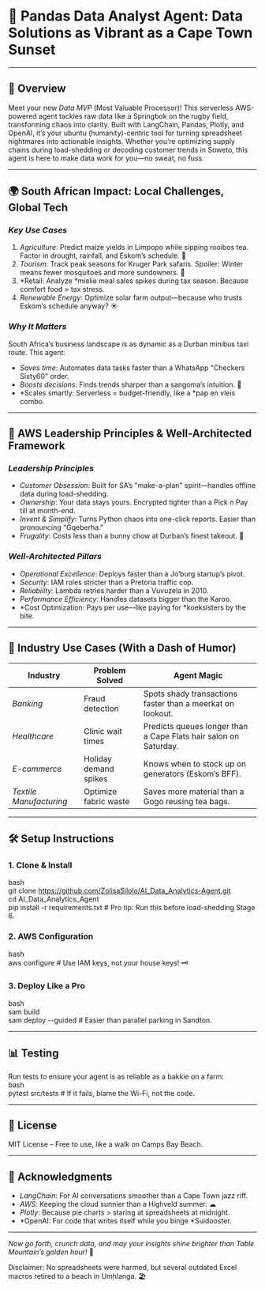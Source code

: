 # 🦁 Pandas Data Analyst Agent: Data Solutions as Vibrant as a Cape Town Sunset  

---

## 📖 Overview  
Meet your new *Data MVP* (Most Valuable Processor)! This serverless AWS-powered agent tackles raw data like a Springbok on the rugby field, transforming chaos into clarity. Built with LangChain, Pandas, Plotly, and OpenAI, it’s your ubuntu (humanity)-centric tool for turning spreadsheet nightmares into actionable insights. Whether you’re optimizing supply chains during load-shedding or decoding customer trends in Soweto, this agent is here to make data work for you—no sweat, no fuss.  

---

## 🌍 South African Impact: Local Challenges, Global Tech  
### *Key Use Cases*  
1. *Agriculture*: Predict maize yields in Limpopo while sipping rooibos tea. Factor in drought, rainfall, and Eskom’s schedule. 🌾  
2. *Tourism*: Track peak seasons for Kruger Park safaris. Spoiler: Winter means fewer mosquitoes and more sundowners. 🦁  
3. *Retail: Analyze *mielie meal sales spikes during tax season. Because comfort food > tax stress.  
4. *Renewable Energy*: Optimize solar farm output—because who trusts Eskom’s schedule anyway? ☀  

### *Why It Matters*  
South Africa’s business landscape is as dynamic as a Durban minibus taxi route. This agent:  
- *Saves time*: Automates data tasks faster than a WhatsApp "Checkers Sixty60" order.  
- *Boosts decisions*: Finds trends sharper than a sangoma’s intuition. 🔮  
- *Scales smartly: Serverless = budget-friendly, like a *pap en vleis combo.  

---

## 🔧 AWS Leadership Principles & Well-Architected Framework  
### *Leadership Principles*  
- *Customer Obsession*: Built for SA’s "make-a-plan" spirit—handles offline data during load-shedding.  
- *Ownership*: Your data stays yours. Encrypted tighter than a Pick n Pay till at month-end.  
- *Invent & Simplify*: Turns Python chaos into one-click reports. Easier than pronouncing "Gqeberha."  
- *Frugality*: Costs less than a bunny chow at Durban’s finest takeout. 🥘  

### *Well-Architected Pillars*  
- *Operational Excellence*: Deploys faster than a Jo’burg startup’s pivot.  
- *Security*: IAM roles stricter than a Pretoria traffic cop.  
- *Reliability*: Lambda retries harder than a Vuvuzela in 2010.  
- *Performance Efficiency*: Handles datasets bigger than the Karoo.  
- *Cost Optimization: Pays per use—like paying for *koeksisters by the bite.  

---

## 🚀 Industry Use Cases (With a Dash of Humor)  
| Industry | Problem Solved | Agent Magic |  
|----------|----------------|-------------|  
| *Banking* | Fraud detection | Spots shady transactions faster than a meerkat on lookout. |  
| *Healthcare* | Clinic wait times | Predicts queues longer than a Cape Flats hair salon on Saturday. |  
| *E-commerce* | Holiday demand spikes | Knows when to stock up on generators (Eskom’s BFF). |  
| *Textile Manufacturing* | Optimize fabric waste | Saves more material than a Gogo reusing tea bags. |  

---

## 🛠 Setup Instructions  
### 1. Clone & Install  
bash  
git clone https://github.com/ZolisaSilolo/AI_Data_Analytics-Agent.git  
cd AI_Data_Analytics_Agent  
pip install -r requirements.txt  # Pro tip: Run this before load-shedding Stage 6.  
  

### 2. AWS Configuration  
bash  
aws configure  # Use IAM keys, not your house keys! 🗝  
  

### 3. Deploy Like a Pro  
bash  
sam build  
sam deploy --guided  # Easier than parallel parking in Sandton.  
  

---

## 📊 Testing  
Run tests to ensure your agent is as reliable as a bakkie on a farm:  
bash  
pytest src/tests  # If it fails, blame the Wi-Fi, not the code.  
  

---

## 📜 License  
MIT License – Free to use, like a walk on Camps Bay Beach.  

---

## 🙌 Acknowledgments  
- *LangChain*: For AI conversations smoother than a Cape Town jazz riff.  
- *AWS*: Keeping the cloud sunnier than a Highveld summer. ☁  
- *Plotly*: Because pie charts > staring at spreadsheets at midnight.  
- *OpenAI: For code that writes itself while you binge *Suidooster.  

---

*Now go forth, crunch data, and may your insights shine brighter than Table Mountain’s golden hour!* 🌟  

Disclaimer: No spreadsheets were harmed, but several outdated Excel macros retired to a beach in Umhlanga. 🏖
